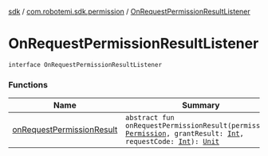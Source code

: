[sdk](../../index.md) / [com.robotemi.sdk.permission](../index.md) / [OnRequestPermissionResultListener](./index.md)

# OnRequestPermissionResultListener

`interface OnRequestPermissionResultListener`

### Functions

| Name | Summary |
|---|---|
| [onRequestPermissionResult](on-request-permission-result.md) | `abstract fun onRequestPermissionResult(permission: `[`Permission`](../-permission/index.md)`, grantResult: `[`Int`](https://kotlinlang.org/api/latest/jvm/stdlib/kotlin/-int/index.html)`, requestCode: `[`Int`](https://kotlinlang.org/api/latest/jvm/stdlib/kotlin/-int/index.html)`): `[`Unit`](https://kotlinlang.org/api/latest/jvm/stdlib/kotlin/-unit/index.html) |
